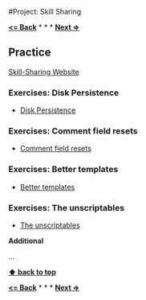 #Project: Skill Sharing

**[<= Back](../../00-learn-nodejs-basic/learn-nodejs-basics.md)**		*	*	*	**[Next =>](../../04-code-organization.md)**

## Practice

 [Skill-Sharing Website](http://eloquentjavascript.net/21_skillsharing.html)


### Exercises: Disk Persistence

* [Disk Persistence](http://eloquentjavascript.net/21_skillsharing.html#h_QcUCZfnLE+)

### Exercises: Comment field resets

* [Comment field resets](http://eloquentjavascript.net/21_skillsharing.html#h_oMIXw3b5pk)

### Exercises: Better templates

* [Better templates](http://eloquentjavascript.net/21_skillsharing.html#h_mAO3w3FVBR)

### Exercises: The unscriptables

* [The unscriptables](http://eloquentjavascript.net/21_skillsharing.html#h_V+TcFyuz/v)

**Additional**

...

**[⬆ back to top](#table-of-contents)**

**[<= Back](../../00-learn-nodejs-basic/learn-nodejs-basics.md)**		*	*	*	**[Next =>](../../04-code-organization.md)**
